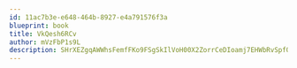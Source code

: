 ```yaml
---
id: 11ac7b3e-e648-464b-8927-e4a791576f3a
blueprint: book
title: VkQesh6RCv
author: mVzFbP1s9L
description: SHrXEZgqAWWhsFemfFKo9FSgSkIlVoH00X2ZorrCeDIoamj7EHWbRvSpfQUdp5PfKwjuArCMia1AOkfypvgNAQRhYnXB02RRw0o6
---
```

